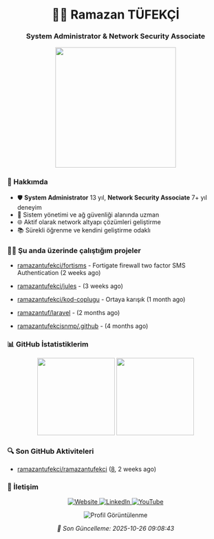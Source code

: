 <h1 align="center">👨‍💻 Ramazan TÜFEKÇİ</h1>
<h3 align="center">System Administrator & Network Security Associate</h3>

<p align="center">
  <img src="https://media.giphy.com/media/v1.Y2lkPTc5MGI3NjExcDJ1OWMwNmR2MWh1OXFlZnUyNWxieDdzNWNxbW5uMWt0OG1jbDN3dCZlcD12MV9pbnRlcm5hbF9naWZfYnlfaWQmY3Q9Zw/qgQUggAC3Pfv687qPC/giphy.gif" width="280">
</p>

### 🚀 Hakkımda

- 🛡️ **System Administrator** 13 yıl, **Network Security Associate** 7+ yıl deneyim
- 💼 Sistem yönetimi ve ağ güvenliği alanında uzman
- 🌐 Aktif olarak network altyapı çözümleri geliştirme
- 📚 Sürekli öğrenme ve kendini geliştirme odaklı

### 👨‍💻 Şu anda üzerinde çalıştığım projeler


- [ramazantufekci/fortisms](https://github.com/ramazantufekci/fortisms) - Fortigate firewall two factor SMS Authentication (2 weeks ago)

- [ramazantufekci/jules](https://github.com/ramazantufekci/jules) -  (3 weeks ago)

- [ramazantufekci/kod-coplugu](https://github.com/ramazantufekci/kod-coplugu) - Ortaya karışık (1 month ago)

- [ramazantuf/laravel](https://github.com/ramazantuf/laravel) -  (2 months ago)

- [ramazantufekcisnmp/.github](https://github.com/ramazantufekcisnmp/.github) -  (4 months ago)



### 📊 GitHub İstatistiklerim

<p align="center">
  <img height="180em" src="https://github-readme-stats.vercel.app/api?username=ramazantufekci&show_icons=true&theme=radical&include_all_commits=true&count_private=true&locale=tr"/>
  <img height="180em" src="https://github-readme-stats.vercel.app/api/top-langs/?username=ramazantufekci&layout=compact&langs_count=7&theme=radical&locale=tr"/>
</p>

### 🔍 Son GitHub Aktiviteleri


- [ramazantufekci/ramazantufekci](https://github.com/ramazantufekci/ramazantufekci) ([8](https://github.com/ramazantufekci/ramazantufekci/releases/tag/8), 2 weeks ago)



### 🤝 İletişim

<p align="center">
  <a href="https://www.ramazantufekci.com" target="_blank">
    <img src="https://img.shields.io/badge/Website-ramazantufekci.com-blue?style=for-the-badge&logo=google-chrome" alt="Website"/>
  </a>
  <a href="https://www.linkedin.com/in/ramazan-tufekci" target="_blank">
    <img src="https://img.shields.io/badge/LinkedIn-ramazan--tufekci-blue?style=for-the-badge&logo=linkedin" alt="LinkedIn"/>
  </a>
  <a href="https://www.youtube.com/@ramazan-tufekci" target="_blank">
    <img src="https://img.shields.io/badge/YouTube-ramazan--tufekci-red?style=for-the-badge&logo=youtube" alt="YouTube"/>
  </a>
</p>

<p align="center">
  <img src="https://komarev.com/ghpvc/?username=ramazantufekci&label=Profile%20views&color=0e75b6&style=flat" alt="Profil Görüntülenme"/>
</p>

<div align="center">
  <i>🌟 Son Güncelleme: 2025-10-26  09:08:43</i>
</div>
